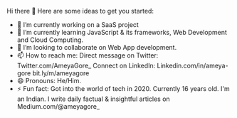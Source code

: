 Hi there 👋
Here are some ideas to get you started:

- 🔭 I’m currently working on a SaaS project
- 🌱 I’m currently learning JavaScript & its frameworks, Web Development and Cloud Computing.
- 👯 I’m looking to collaborate on Web App development.
- 📫 How to reach me: Direct message on Twitter: Twitter.com/AmeyaGore_
                      Connect on LinkedIn: Linkedin.com/in/ameya-gore
                      bit.ly/m/ameyagore
- 😄 Pronouns: He/Him.
- ⚡ Fun fact: Got into the world of tech in 2020. Currently 16 years old. I'm an Indian. 
               I write daily factual & insightful articles on Medium.com/@ameyagore_
